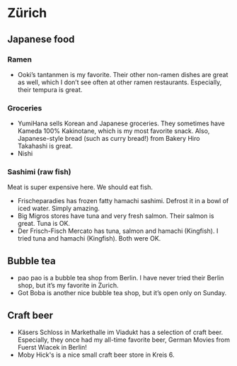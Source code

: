 # Zürich

## Japanese food

### Ramen

- Ooki’s tantanmen is my favorite. Their other non-ramen dishes are great as well, which I don’t see often at other ramen restaurants. Especially, their tempura is great.

### Groceries

- YumiHana sells Korean and Japanese groceries. They sometimes have Kameda 100% Kakinotane, which is my most favorite snack. Also, Japanese-style bread (such as curry bread!) from Bakery Hiro Takahashi is great.
- Nishi

### Sashimi (raw fish)

Meat is super expensive here. We should eat fish.

- Frischeparadies has frozen fatty hamachi sashimi. Defrost it in a bowl of iced water. Simply amazing.
- Big Migros stores have tuna and very fresh salmon. Their salmon is great. Tuna is OK.
- Der Frisch-Fisch Mercato has tuna, salmon and hamachi (Kingfish). I tried tuna and hamachi (Kingfish). Both were OK.

## Bubble tea

- pao pao is a bubble tea shop from Berlin. I have never tried their Berlin shop, but it’s my favorite in Zurich.
- Got Boba is another nice bubble tea shop, but it’s open only on Sunday.

## Craft beer

- Käsers Schloss in Markethalle im Viadukt has a selection of craft beer. Especially, they once had my all-time favorite beer, German Movies from Fuerst Wiacek in Berlin!
- Moby Hick's is a nice small craft beer store in Kreis 6.
